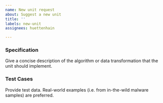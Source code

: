 ```yaml
---
name: New unit request
about: Suggest a new unit
title: ''
labels: new-unit
assignees: huettenhain

---
```


### Specification
Give a concise description of the algorithm or data transformation that the unit should implement.

### Test Cases
Provide test data. Real-world examples (i.e. from in-the-wild malware samples) are preferred.
